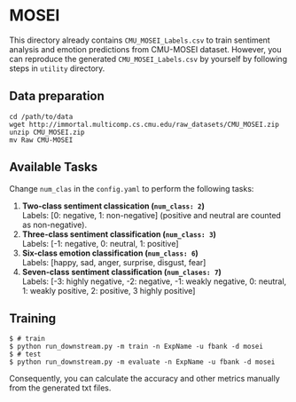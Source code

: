 # MOSEI

This directory already contains `CMU_MOSEI_Labels.csv` to train 
sentiment analysis and emotion predictions from CMU-MOSEI dataset. 
However, you can reproduce the generated `CMU_MOSEI_Labels.csv` by yourself 
by following steps in `utility` directory.


## Data preparation

```
cd /path/to/data 
wget http://immortal.multicomp.cs.cmu.edu/raw_datasets/CMU_MOSEI.zip
unzip CMU_MOSEI.zip 
mv Raw CMU-MOSEI
```

## Available Tasks
Change `num_clas` in the `config.yaml` to perform the following tasks:   
1. **Two-class sentiment classication (`num_class: 2`)**  
Labels: [0: negative, 1: non-negative] (positive and neutral are counted as non-negative).  
2. **Three-class sentiment classification (`num_class: 3`)**  
Labels: [-1: negative, 0: neutral, 1: positive]  
3. **Six-class emotion classification (`num_class: 6`)**  
Labels: [happy, sad, anger, surprise, disgust, fear]  
4. **Seven-class sentiment classification (`num_clases: 7`)**  
Labels: [-3: highly negative, -2: negative, -1: weakly negative, 0: neutral, 1: weakly positive, 2: positive, 3 highly positive]


## Training
~~~
$ # train
$ python run_downstream.py -m train -n ExpName -u fbank -d mosei
$ # test
$ python run_downstream.py -m evaluate -n ExpName -u fbank -d mosei
~~~
Consequently, you can calculate the accuracy and other metrics manually from the generated txt files.


